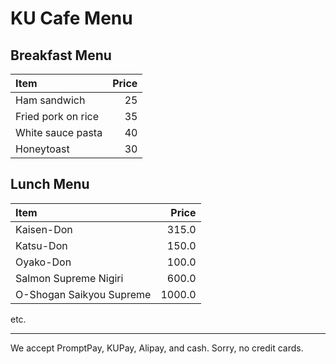 # KU Cafe Menu

## Breakfast Menu

| Item                                   | Price |
|:---------------------------------------|------:|
| Ham sandwich                           |  25   |
| Fried pork on rice                     |  35   |
| White sauce pasta                      |  40   |
| Honeytoast                             |  30   |

## Lunch Menu

| Item                                   | Price |
|:---------------------------------------|------:|
| Kaisen-Don                            |  315.0  |
| Katsu-Don                            |  150.0  |
| Oyako-Don                            |  100.0  |
| Salmon Supreme Nigiri                 |  600.0  |
| O-Shogan Saikyou Supreme               |  1000.0  |

etc.

---


We accept PromptPay, KUPay, Alipay, and cash. Sorry, no credit cards.

